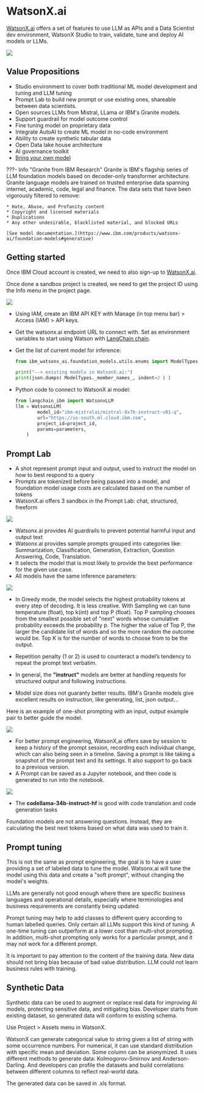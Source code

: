 # WatsonX.ai

[WatsonX.ai](https://www.ibm.com/products/watsonx-ai) offers a set of features to use LLM as APIs and a Data Scientist dev environment, WatsonX Studio to train, validate, tune and deploy AI models or LLMs. 

![](./images/watsonx.ai.main.PNG)

## Value Propositions

* Studio environment to cover both traditional ML model development and tuning and LLM tuning
* Prompt Lab to build new prompt or use existing ones, shareable between data scientists.
* Open sources LLMs from Mistral, LLama or IBM's Granite models.
* Support guardrail for model outcome control
* Fine tuning model on proprietary data
* Integrate AutoAI to create ML model in no-code environment
* Ability to create synthetic tabular data
* Open Data lake house architecture
* AI governance toolkit
* [Bring your own model](https://www.ibm.com/blog/announcement/bringing-your-own-custom-foundation-model-to-watsonx-ai/)


???- Info "Granite from IBM Research"
    Granite is IBM's flagship series of LLM foundation models based on decoder-only transformer architecture. Granite language models are trained on trusted enterprise data spanning internet, academic, code, legal and finance. The data sets that have been vigorously filtered to remove:

    * Hate, Abuse, and Profanity content 
    * Copyright and licensed materials 
    * Duplications 
    * Any other undesirable, blacklisted material, and blocked URLs 
    
    [See model documentation.](https://www.ibm.com/products/watsonx-ai/foundation-models#generative)

## Getting started

Once IBM Cloud account is created, we need to also sign-up to [WatsonX.ai]().

Once done a sandbox project is created, we need to get the project ID using the Info menu in the project page.

![](./images/watsonx-project.png)

* Using IAM, create an IBM API KEY with Manage (in top menu bar) > Access (IAM) > API keys.
* Get the watsonx.ai endpoint URL to connect with. Set as environment variables to start using Watson with [LangChain chain](https://python.langchain.com/docs/integrations/llms/ibm_watsonx).
* Get the list of current model for inference:

    ```python
    from ibm_watsonx_ai.foundation_models.utils.enums import ModelTypes

    print("--> existing models in WatsonX.ai:")
    print(json.dumps( ModelTypes._member_names_, indent=2 ) )
    ```

* Python code to connect to WatsonX ai model:

    ```python
    from langchain_ibm import WatsonxLLM
    llm = WatsonxLLM(
            model_id="ibm-mistralai/mixtral-8x7b-instruct-v01-q",
            url="https://us-south.ml.cloud.ibm.com",
            project_id=project_id,
            params=parameters,
        )
    ```

## Prompt Lab

* A shot represent prompt input and output, used to instruct the model on how to best respond to a query
* Prompts are tokenized before being passed into a model, and foundation model usage costs are calculated based on the number of tokens
* WatsonX.ai offers 3 sandbox in the Prompt Lab: chat, structured, freeform

![](./images/prompt-lab-struct.PNG)

* Watsonx.ai provides AI guardrails to prevent potential harmful input and output text
* Watsonx.ai provides sample prompts grouped into categories like: Summarization, Classification, Generation, 
Extraction, Question Answering, Code, Translation.
* It selects the model that is most likely to provide the best performance for the given use case.
* All models have the same inference parameters:

![](./images/model-parameters.PNG)

* In Greedy mode, the model selects the highest probability tokens at every step of decoding. It is less creative. With Sampling we can tune temperature (float), top k(int) and top P (float). Top P sampling chooses from the smallest possible set of "next" words whose cumulative probability exceeds the probability p. The higher the value of Top P, the larger the candidate list of words and so the more random the outcome would be. Top K is for the number of words to choose from to be the output.
* Repetition penalty (1 or 2) is used to counteract a model’s tendency to repeat the prompt text verbatim.

* In general, the **"instruct"** models are better at handling requests for structured output and following instructions.
* Model size does not guaranty better results. IBM's Granite models give excellent results on instruction, like generating, list, json output...

Here is an example of one-shot prompting with an input, output example pair to better guide the model.

![](./images/one-shot-prompt.PNG)

* For better prompt engineering, WatsonX,ai offers save by session to keep a  history of the prompt 
session, recording each individual change, which can also being seen in a timeline. Saving a prompt is like taking a snapshot of the prompt text and its settings. It also support to go back to a previous version.
* A Prompt can be saved as a Jupyter notebook, and then code is generated to run into the notebook.

![](./images/prompt-to-notebook.PNG)

* The **codellama-34b-instruct-hf** is good with code translation and code generation tasks

Foundation models are not answering questions. Instead, they are calculating the best next tokens based on what data was used to train it.


## Prompt tuning

This is not the same as prompt engineering, the goal is to have a user providing a set of labeled data to tune the model. Watsonx.ai will tune the model using this data and create a "soft prompt", without changing the model's weights.

LLMs are generally not good enough where there are specific business languages and operational details, especially where terminologies and business requirements are constantly being updated. 

Prompt tuning may help to add classes to different query according to human labelled queries. Only certain all LLMs support this kind of tuning. A one-time tuning can outperform at a lower cost than multi-shot prompting. In addition, multi-shot prompting only works for a particular prompt, and it may not work for a different prompt.

It is important to pay attention to the content of the training data. New data should not bring bias because of bad value distribution. LLM could not learn business rules with training.

## Synthetic Data

Synthetic data can be used to augment or replace real data for improving AI models, protecting sensitive data, and mitigating bias. Developer starts from existing dataset, so generated data will conform to existing schema.

Use Project > Assets menu in WatsonX.

WatsonX can generate categorical value to string given a list of string with some occurrence numbers. For numerical, it can use standard distribution with specific mean and deviation. Some column can be anonymized. It uses different methods to generate data: Kolmogorov-Smirnov and Anderson-Darling. And developers can profile the datasets and build correlations between different columns to reflect real-world data.

The generated data can be saved in .xls format. 